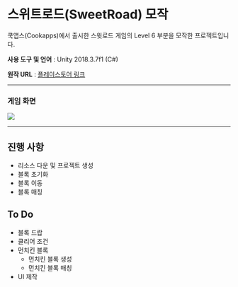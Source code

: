 # 스위트로드(SweetRoad) 모작

쿡앱스(Cookapps)에서 출시한 스윗로드 게임의 Level 6 부분을 모작한 프로젝트입니다.



**사용 도구 및 언어** : Unity 2018.3.7f1 (C#)

**원작 URL** : [플레이스토어 링크](https://play.google.com/store/apps/details?id=com.cookapps.sr)

---

### 게임 화면

![](https://user-images.githubusercontent.com/18680116/71333617-fdf43080-257d-11ea-8640-6ac5f8a7f646.png)





---

## 진행 사항

- 리소스 다운 및 프로젝트 생성
- 블록 초기화
- 블록 이동
- 블록 매칭





## To Do

- 블록 드랍
- 클리어 조건
- 먼치킨 블록
  - 먼치킨 블록 생성
  - 먼치킨 블록 매칭
- UI 제작